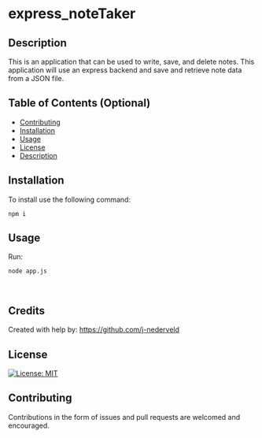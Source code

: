 # express_noteTaker


## Description 


This is an application that can be used to write, save, and delete notes. This application will use an express backend and save and retrieve note data from a JSON file. 



## Table of Contents (Optional)


* [Contributing](#contributing)
* [Installation](#installation)
* [Usage](#usage)
* [License](#license)
* [Description](#description)


## Installation


To install use the following command:<br>
<pre><code>npm i</pre></code>

## Usage 

Run: <pre><code>node app.js</pre></code><br>


## Credits

Created with help by: https://github.com/j-nederveld


## License

[![License: MIT](https://img.shields.io/badge/License-MIT-yellow.svg)](https://opensource.org/licenses/MIT)


## Contributing

Contributions in the form of issues and pull requests are welcomed and encouraged.


